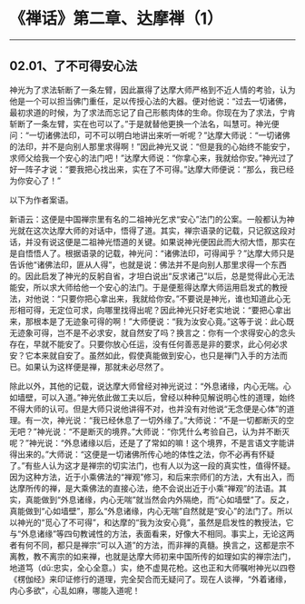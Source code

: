# 《禅话》第二章、达摩禅（1）

------

## 02.01、了不可得安心法

神光为了求法斩断了一条左臂，因此赢得了达摩大师严格到不近人情的考验，认为他是一个可以担当佛门重任，足以传授心法的大器。便对他说：“过去一切诸佛，最初求道的时候，为了求法而忘记了自己形骸肉体的生命。你现在为了求法，宁肯斩断了一条左臂，实在也可以了。”于是就替他更换一个法名，叫慧可。神光便问：“一切诸佛法印，可不可以明白地讲出来听一听呢？”达摩大师说：“一切诸佛的法印，并不是向别人那里求得啊！”因此神光又说：“但是我的心始终不能安宁，求师父给我一个安心的法门吧！”达摩大师说：“你拿心来，我就给你安。”神光过了好一阵子才说：“要我把心找出来，实在了不可得。”达摩大师便说：“那么，我已经为你安心了！”

以下为作者案语。

新语云：这便是中国禅宗里有名的二祖神光乞求“安心”法门的公案。一般都认为神光就在这次达摩大师的对话中，悟得了道。其实，禅宗语录的记载，只记叙这段对话，并没有说这便是二祖神光悟道的关键。如果说神光便因此而大彻大悟，那实在是自悟悟人了。根据语录的记载，神光问：“诸佛法印，可得闻乎？”达摩大师只是告诉他“诸佛法印，匪从人得”，也就是说：佛法并不是向别人那里求得一个东西的。因此启发了神光的反躬自省，才坦白说出“反求诸己”以后，总是觉得此心无法能安，所以求大师给他一个安心的法门。于是便惹得达摩大师运用启发式的教授法，对他说：“只要你把心拿出来，我就给你安。”不要说是神光，谁也知道此心无形相可得，无定位可求，向哪里找得出呢？因此神光只好老实地说：“要把心拿出来，那根本是了无迹象可得的啊！”大师便说：“我为汝安心竟。”这等于说：此心既无迹象可得，岂不是不必求安，就自然安了吗？换言之：你有一个求得安心的念头存在，早就不能安了。只要你放心任运，没有任何善恶是非的要求，此心何必求安？它本来就自安了。虽然如此，假使真能做到安心，也只是禅门入手的方法而已。如果认为这样便是禅，那就未必尽然了。

除此以外，其他的记载，说达摩大师曾经对神光说过：“外息诸缘，内心无喘。心如墙壁，可以入道。”神光依此做工夫以后，曾经以种种见解说明心性的道理，始终不得大师的认可。但是大师只说他讲得不对，也并没有对他说“无念便是心体”的道理。有一次，神光说：“我已经休息了一切外缘了。”大师说：“不是一切都断灭的空无吧？”神光说：“不是断灭的境界。”大师说：“你凭什么考验自己，认为并不断灭呢？”神光说：“外息诸缘以后，还是了了常如的嘛！这个境界，不是言语文字能讲得出来的。”大师说：“这便是一切诸佛所传心地的体性之法，你不必再有怀疑了。”有些人认为这才是禅宗的切实法门，也有人以为这一段的真实性，值得怀疑。因为这种方法，近于小乘佛法的“禅观”修习，和后来宗师们的方法，大有出入，而达摩所传的禅，是大乘佛法的直接心法，绝不会说出近于小乘“禅观”的法语。其实，真能做到“外息诸缘，内心无喘”就当然会内外隔绝，而“心如墙壁”了。反之，真能做到“心如墙壁”，那么“外息诸缘，内心无喘”自然就是“安心”的法门了。所以以神光的“觅心了不可得”，和达摩的“我为汝安心竟”，虽然是启发性的教授法，它与“外息诸缘”等四句教诫性的方法，表面看来，好像大不相同。事实上，无论这两者有何不同，都只是禅宗“可以入道”的方法，而非禅的真髓。换言之，这都是宗不离教，教不离宗的如来禅，也就是达摩大师初来中国所传的如理如实的禅宗法门，地道笃（dǔ:忠实，全心全意。）实，绝不虚晃花枪。这也正和大师嘱咐神光以四卷《楞伽经》来印证修行的道理，完全契合而无疑问了。现在人谈禅，“外着诸缘，内心多欲”，心乱如麻，哪能入道呢！

